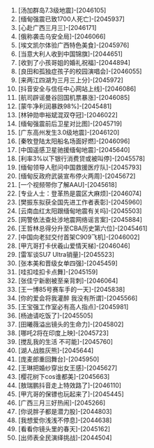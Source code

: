 
1. [汤加群岛7.3级地震]-[2046105]
1. [缅甸强震已致1700人死亡]-[2045937]
1. [心赴广西三月三]-[2046171]
1. [俄称袭击乌安全局]-[2046066]
1. [埃文凯尔体验广西特色美食]-[2045976]
1. [当意大利人收到中国锦旗]-[2044651]
1. [收到了小孩哥姐的婚礼祝福]-[2044894]
1. [良田和孤独症孩子的校园演唱会]-[2046055]
1. [来两江四湖为三月三上分]-[2045972]
1. [抖音安全与信任中心网站上线]-[2046086]
1. [航司辟谣曼谷回国机票暴涨]-[2046085]
1. [蒙牛净利润暴跌98%]-[2045481]
1. [林钟勋申裕斌混双夺冠]-[2046022]
1. [缅甸强震前后卫星对比图]-[2045719]
1. [广东高州发生3.0级地震]-[2046120]
1. [秦牧登陆太阳船名场面好燃]-[2046096]
1. [中国遥感卫星驰援缅甸地震]-[2045640]
1. [利率3%以下银行消费贷或被叫停]-[2045578]
1. [缅甸领导人慰问中国救援医疗队]-[2045793]
1. [缅甸反政府武装宣布停火两周]-[2045672]
1. [一个视频带你了解AAU]-[2045618]
1. [专业人士：登革热是震区大麻烦]-[2046074]
1. [樊振东拟获全国先进工作者表彰]-[2045960]
1. [云南血红太阳跟缅甸地震有关吗]-[2045503]
1. [网警依法查处涉地震网络谣言案]-[2045884]
1. [王哲林总得分升至CBA历史第六位]-[2045461]
1. [中国向老挝交付首架C909飞机]-[2046002]
1. [甲亢哥打卡伏羲山爱情天梯]-[2046046]
1. [雷军谈SU7 Ultra销量]-[2045523]
1. [张本美和晋级女单四强]-[2045459]
1. [哇扣哇扣卡点舞]-[2045159]
1. [张佳宁新剧被至亲背刺]-[2046064]
1. [王一博85号赛车手的一天]-[2045838]
1. [你的爱会将我灌醉 我没有所谓]-[2045566]
1. [王宝强工作室必有高人指点]-[2045981]
1. [杨迪请吃饭了]-[2045505]
1. [田曦薇溢出镜头的生命力]-[2045802]
1. [哪吒2将在印度上映]-[2045723]
1. [搅乱我的生活 不可能]-[2045760]
1. [湖人战胜灰熊]-[2045644]
1. [庞麦郎重回舞台]-[2045950]
1. [王琳把婚纱穿出女王感]-[2045627]
1. [樱花树下cos谁都美]-[2045663]
1. [敖瑞鹏抖音走上特效路了]-[2046110]
1. [甲亢哥的保镖也玩起来了]-[2045445]
1. [广西三月三好热闹]-[2045266]
1. [你说胖子都是潜力股]-[2044803]
1. [我想爱你浅浅不停息]-[2044638]
1. [看看你镜头里的春天]-[2045162]
1. [出师表全民演绎挑战]-[2044504]
